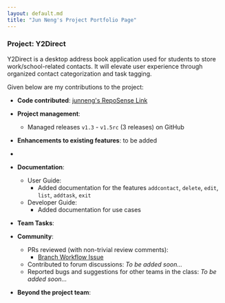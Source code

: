```yaml
---
layout: default.md
title: "Jun Neng's Project Portfolio Page"
---
```


### Project: Y2Direct

Y2Direct is a desktop address book application used for students to store work/school-related
contacts. It will elevate user experience through organized contact categorization and task tagging.

Given below are my contributions to the project:

* **Code contributed**: [junneng's RepoSense Link](https://nus-cs2103-ay2324s1.github.io/tp-dashboard/?search=junnengsoo&breakdown=true)

* **Project management**:
    * Managed releases `v1.3` - `v1.5rc` (3 releases) on GitHub

* **Enhancements to existing features**:
  to be added
*

* **Documentation**:
    * User Guide:
      * Added documentation for the features `addcontact`, `delete`, `edit`, `list`, `addtask`, `exit`
    * Developer Guide:
      * Added documentation for use cases

* **Team Tasks**:

* **Community**:
    * PRs reviewed (with non-trivial review comments): 
      * [Branch Workflow Issue](https://github.com/AY2324S1-CS2103T-F08-3/tp/pull/24#pullrequestreview-1660177411)
    * Contributed to forum discussions: *To be added soon...*
    * Reported bugs and suggestions for other teams in the class: *To be added soon...*

* **Beyond the project team**:

